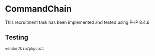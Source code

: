 # CommandChain

This recruitment task has been implemented and tested using PHP 8.4.6.

## Testing

```
vendor/bin/phpunit
```